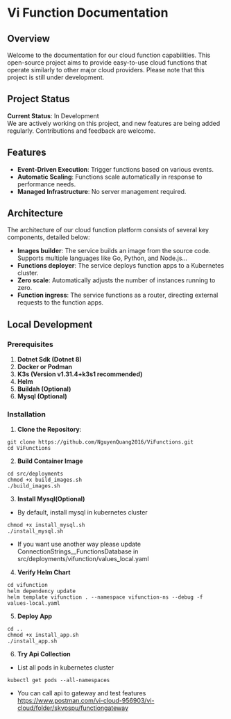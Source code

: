 # Vi Function Documentation

## Overview

Welcome to the documentation for our cloud function capabilities. This open-source project aims to provide easy-to-use cloud functions that operate similarly to other major cloud providers. Please note that this project is still under development.

## Project Status

**Current Status**: In Development  
We are actively working on this project, and new features are being added regularly. Contributions and feedback are welcome.

## Features

- **Event-Driven Execution**: Trigger functions based on various events.
- **Automatic Scaling**: Functions scale automatically in response to performance needs.
- **Managed Infrastructure**: No server management required.

## Architecture

The architecture of our cloud function platform consists of several key components, detailed below:

- **Images builder**: The service builds an image from the source code. Supports multiple languages like Go, Python, and Node.js...
- **Functions deployer**: The service deploys function apps to a Kubernetes cluster.
- **Zero scale**: Automatically adjusts the number of instances running to zero.
- **Function ingress**: The service functions as a router, directing external requests to the function apps.

## Local Development

### Prerequisites

1. **Dotnet Sdk (Dotnet 8)**
2. **Docker or Podman**
3. **K3s (Version v1.31.4+k3s1 recommended)**
4. **Helm**
5. **Buildah (Optional)**
6. **Mysql (Optional)**


### Installation

1. **Clone the Repository**:
```
git clone https://github.com/NguyenQuang2016/ViFunctions.git
cd ViFunctions
```
2. **Build Container Image**
```
cd src/deployments
chmod +x build_images.sh
./build_images.sh
```

3. **Install Mysql(Optional)**
- By default, install mysql  in kubernetes cluster
```
chmod +x install_mysql.sh
./install_mysql.sh
```
- If you want use another way please update ConnectionStrings__FunctionsDatabase in src/deployments/vifunction/values_local.yaml
4. **Verify Helm Chart**
```
cd vifunction
helm dependency update
helm template vifunction . --namespace vifunction-ns --debug -f values-local.yaml
```

5. **Deploy App**
```
cd ..
chmod +x install_app.sh
./install_app.sh
```

6. **Try Api Collection**
- List all pods in kubernetes cluster
```
kubectl get pods --all-namespaces
```
- You can call api to gateway and test features
https://www.postman.com/vi-cloud-956903/vi-cloud/folder/skvpspu/functiongateway